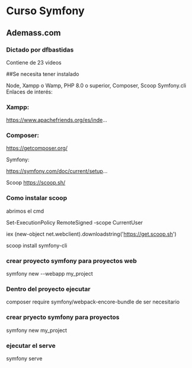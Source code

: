 # Curso Symfony

## Ademass.com

### Dictado por dfbastidas

Contiene de 23 videos

##Se necesita tener instalado

Node, Xampp o Wamp, PHP 8.0 o superior, Composer, Scoop Symfony.cli
Enlaces de interés:

### Xampp:

https://www.apachefriends.org/es/inde...

### Composer:

https://getcomposer.org/

Symfony:

https://symfony.com/doc/current/setup...

Scoop https://scoop.sh/

### Como instalar scoop

abrimos el cmd

Set-ExecutionPolicy RemoteSigned -scope CurrentUser

iex (new-object net.webclient).downloadstring('https://get.scoop.sh')

scoop install symfony-cli

### crear proyecto symfony para proyectos web

symfony new --webapp my_project

### Dentro del proyecto ejecutar

composer require symfony/webpack-encore-bundle de ser necesitario

### crear pryecto symfony para proyectos

symfony new my_project

### ejecutar el serve

symfony serve
